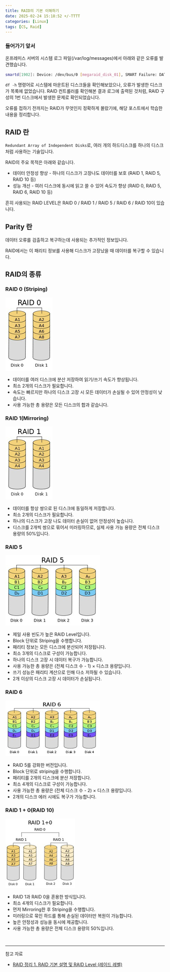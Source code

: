 ```yaml
---
title: RAID의 기본 이해하기
date: 2025-02-24 15:18:52 +/-TTTT
categories: [Linux]
tags: [CS, Raid]
---
```



### 들어가기 앞서

온프레미스 서버의 시스템 로그 파일(/var/log/messages)에서 아래와 같은 오류를 발견했습니다.

```bash
smartd[1902]: Device: /dev/bus/0 [megaraid_disk_01], SMART Failure: DATA CHANNEL IMPENDING FAILURE GENERAL HARD DRIVE FAILURE
```

`df -h` 명령어로 시스템에 마운트된 디스크들을 확인해보았으나, 오류가 발생한 디스크가 목록에 없었습니다.
RAID 컨트롤러를 확인해본 결과 로그에 출력된 것처럼, RAID 구성의 1번 디스크에서 발생한 문제로 확인되었습니다.

오류를 접하기 전까지는 RAID가 무엇인지 정확하게 몰랐기에, 해당 포스트에서 학습한 내용을 정리합니다.


## RAID 란

`Redundant Array of Independent Disks`로,  여러 개의 하드디스크를 하나의 디스크처럼 사용하는 기술입니다.

RAID의 주요 목적은 아래와 같습니다.

- 데이터 안정성 향상 - 하나의 디스크가 고장나도 데이터를 보호 (RAID 1, RAID 5, RAID 10 등)
- 성능 개선 - 여러 디스크에 동시에 읽고 쓸 수 있어 속도가 향상 (RAID 0, RAID 5, RAID 6, RAID 10 등)

흔히 사용되는 RAID LEVEL은 RAID 0 / RAID 1 / RAID 5 / RAID 6 / RAID 10이 있습니다.

## Parity 란

데이터 오류를 검출하고 복구하는데 사용되는 추가적인 정보입니다.

RAID에서는 이 패리티 정보를 사용해 디스크가 고장났을 때 데이터를 복구할 수 있습니다.

## RAID의 종류

### RAID 0 (Striping)

![raid0.jpg](/assets/img/basics-of-raid/raid0.jpg)

- 데이터를 여러 디스크에 분산 저장하여 읽기/쓰기 속도가 향상됩니다.
- 최소 2개의 디스크가 필요합니다.
- 속도는 빠르지만 하나의 디스크 고장 시 모든 데이터가 손실될 수 있어 안정성이 낮습니다.
- 사용 가능한 총 용량은 모든 디스크의 합과 같습니다.

### RAID 1(Mirroring)

![raid1.jpg](/assets/img/basics-of-raid/raid1.jpg)

- 데이터를 항상 쌍으로 된 디스크에 동일하게 저장합니다.
- 최소 2개의 디스크가 필요합니다.
- 하나의 디스크가 고장 나도 데이터 손실이 없어 안정성이 높습니다.
- 디스크를 2개씩 쌍으로 묶어서 미러링하므로, 실제 사용 가능 용량은 전체 디스크 용량의 50%입니다.

### RAID 5

![raid5.jpg](/assets/img/basics-of-raid/raid5.jpg)

- 제일 사용 빈도가 높은 RAID Level입니다.
- Block 단위로 Striping을 수행합니다.
- 패리티 정보는 모든 디스크에 분산되어 저장됩니다.
- 최소 3개의 디스크로 구성이 가능합니다.
- 하나의 디스크 고장 시 데이터 복구가 가능합니다.
- 사용 가능한 총 용량은 (전체 디스크 수 - 1) × 디스크 용량입니다.
- 쓰기 성능은 패리티 계산으로 인해 다소 저하될 수 있습니다.
- 2개 이상의 디스크 고장 시 데이터가 손실됩니다.

### RAID 6

![raid6.jpg](/assets/img/basics-of-raid/raid6.jpg)

- RAID 5를 강화한 버전입니다.
- Block 단위로 striping을 수행합니다.
- 패리티를 2개의 디스크에 분산 저장합니다.
- 최소 4개의 디스크로 구성이 가능합니다.
- 사용 가능한 총 용량은 (전체 디스크 수 - 2) × 디스크 용량입니다.
- 2개의 디스크 에러 시에도 복구가 가능합니다.

### RAID 1 + 0(RAID 10)

![raid10.jpg](/assets/img/basics-of-raid/raid10.jpg)

- RAID 1과 RAID 0을 혼용한 방식입니다.
- 최소 4개의 디스크가 필요합니다.
- 먼저 Mirroring한 후 Striping을 수행합니다.
- 미러링으로 묶인 하드를 통해 손실된 데이터만 복원이 가능합니다.
- 높은 안정성과 성능을 동시에 제공합니다.
- 사용 가능한 총 용량은 전체 디스크 용량의 50%입니다.

<br>

---
참고 자료
- [RAID 정리 1. RAID 기본 설명 및 RAID Level (레이드 레벨)](https://devocean.sk.com/blog/techBoardDetail.do?ID=163608)
